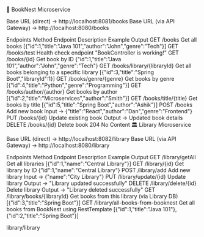 📖 BookNest Microservice

Base URL (direct) → http://localhost:8081/books
Base URL (via API Gateway) → http://localhost:8080/books

Endpoints
Method	Endpoint	Description	Example Output
GET	/books	Get all books	[{"id":1,"title":"Java 101","author":"John","genre":"Tech"}]
GET	/books/test	Health check endpoint	"BookController is working!"
GET	/books/{id}	Get book by ID	{"id":1,"title":"Java 101","author":"John","genre":"Tech"}
GET	/books/library/{libraryId}	Get all books belonging to a specific library	[{"id":3,"title":"Spring Boot","libraryId":1}]
GET	/books/genre/{genre}	Get books by genre	[{"id":4,"title":"Python","genre":"Programming"}]
GET	/books/author/{author}	Get books by author	[{"id":2,"title":"Microservices","author":"Smith"}]
GET	/books/title/{title}	Get books by title	[{"id":5,"title":"Spring Boot","author":"Ashik"}]
POST	/books	Add new book	Input → {"title":"React","author":"Dan","genre":"Frontend"}
PUT	/books/{id}	Update existing book	Output → Updated book details
DELETE	/books/{id}	Delete book	204 No Content
🏛 Library Microservice

Base URL (direct) → http://localhost:8082/library
Base URL (via API Gateway) → http://localhost:8080/library

Endpoints
Method	Endpoint	Description	Example Output
GET	/library/getAll	Get all libraries	[{"id":1,"name":"Central Library"}]
GET	/library/{id}	Get library by ID	{"id":1,"name":"Central Library"}
POST	/library/add	Add new library	Input → {"name":"City Library"}
PUT	/library/update/{id}	Update library	Output → "Library updated successfully"
DELETE	/library/delete/{id}	Delete library	Output → "Library deleted successfully"
GET	/library/books/{libraryId}	Get books from this library (via Library DB)	[{"id":3,"title":"Spring Boot"}]
GET	/library/all-books-from-booknest	Get all books from BookNest using RestTemplate	[{"id":1,"title":"Java 101"}, {"id":2,"title":"Spring Boot"}]


library/library
